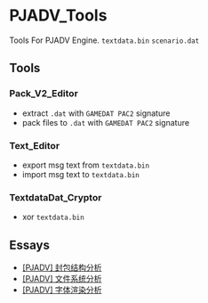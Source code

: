 # PJADV_Tools
Tools For PJADV Engine. `textdata.bin` `scenario.dat`

## Tools
### Pack_V2_Editor
- extract `.dat` with `GAMEDAT PAC2` signature
- pack files to `.dat` with `GAMEDAT PAC2` signature

### Text_Editor
- export msg text from `textdata.bin`
- import msg text to `textdata.bin`

### TextdataDat_Cryptor
- xor `textdata.bin`

## Essays
- [[PJADV] 封包结构分析](https://github.com/Dir-A/Dir-A_Essays_MD/blob/main/Reverse/%5BPJADV%5D%20%E5%B0%81%E5%8C%85%E7%BB%93%E6%9E%84%E5%88%86%E6%9E%90/%5BPJADV%5D%20%E5%B0%81%E5%8C%85%E7%BB%93%E6%9E%84%E5%88%86%E6%9E%90.md)
- [[PJADV] 文件系统分析](https://github.com/Dir-A/Dir-A_Essays_MD/blob/main/Reverse/%5BPJADV%5D%20%E6%96%87%E4%BB%B6%E7%B3%BB%E7%BB%9F%E5%88%86%E6%9E%90/%5BPJADV%5D%20%E6%96%87%E4%BB%B6%E7%B3%BB%E7%BB%9F%E5%88%86%E6%9E%90.md)
- [[PJADV] 字体渲染分析](https://github.com/Dir-A/Dir-A_Essays_MD/blob/main/Reverse/%5BPJADV%5D%20%E5%AD%97%E4%BD%93%E6%B8%B2%E6%9F%93%E5%88%86%E6%9E%90/%5BPJADV%5D%20%E5%AD%97%E4%BD%93%E6%B8%B2%E6%9F%93%E5%88%86%E6%9E%90.md)
